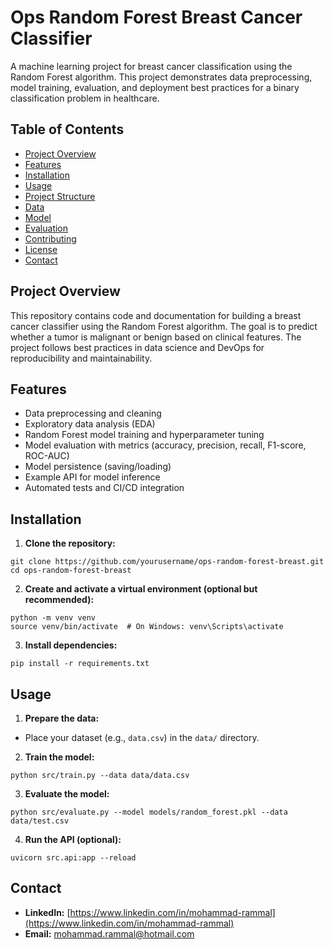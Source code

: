 # Ops Random Forest Breast Cancer Classifier

A machine learning project for breast cancer classification using the Random Forest algorithm. This project demonstrates data preprocessing, model training, evaluation, and deployment best practices for a binary classification problem in healthcare.

## Table of Contents

- [Project Overview](#project-overview)
- [Features](#features)
- [Installation](#installation)
- [Usage](#usage)
- [Project Structure](#project-structure)
- [Data](#data)
- [Model](#model)
- [Evaluation](#evaluation)
- [Contributing](#contributing)
- [License](#license)
- [Contact](#contact)

## Project Overview

This repository contains code and documentation for building a breast cancer classifier using the Random Forest algorithm. The goal is to predict whether a tumor is malignant or benign based on clinical features. The project follows best practices in data science and DevOps for reproducibility and maintainability.

## Features

- Data preprocessing and cleaning
- Exploratory data analysis (EDA)
- Random Forest model training and hyperparameter tuning
- Model evaluation with metrics (accuracy, precision, recall, F1-score, ROC-AUC)
- Model persistence (saving/loading)
- Example API for model inference
- Automated tests and CI/CD integration

## Installation

1. **Clone the repository:**

```
git clone https://github.com/yourusername/ops-random-forest-breast.git
cd ops-random-forest-breast
```

2. **Create and activate a virtual environment (optional but recommended):**

```
python -m venv venv
source venv/bin/activate  # On Windows: venv\Scripts\activate
```

3. **Install dependencies:**

```
pip install -r requirements.txt
```

## Usage

1. **Prepare the data:**

- Place your dataset (e.g., `data.csv`) in the `data/` directory.

2. **Train the model:**

```
python src/train.py --data data/data.csv
```

3. **Evaluate the model:**

```
python src/evaluate.py --model models/random_forest.pkl --data data/test.csv
```

4. **Run the API (optional):**

```
uvicorn src.api:app --reload
```

## Contact

- **LinkedIn:** [https://www.linkedin.com/in/mohammad-rammal](https://www.linkedin.com/in/mohammad-rammal)
- **Email:** mohammad.rammal@hotmail.com
